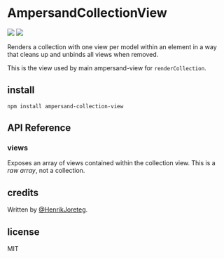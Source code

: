 # AmpersandCollectionView

![](https://travis-ci.org/AmpersandJS/ampersand-collection-view.svg) ![](https://badge.fury.io/js/ampersand-collection-view.svg)

Renders a collection with one view per model within an element in a way that cleans up and unbinds all views when removed.

This is the view used by main ampersand-view for `renderCollection`.

## install

```
npm install ampersand-collection-view
```

## API Reference

### views
Exposes an array of views contained within the collection view.  This is a *raw array*, not a collection.

## credits

Written by [@HenrikJoreteg](http://twitter.com/henrikjoreteg).

## license

MIT

